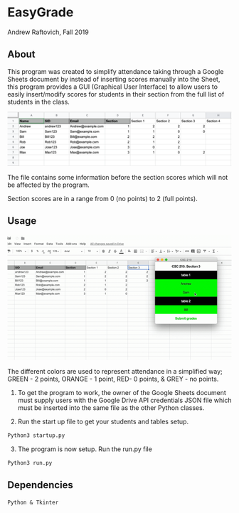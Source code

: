 # EasyGrade

Andrew Raftovich, Fall 2019

## About

This program was created to simplify attendance taking through a Google Sheets document by instead of
inserting scores manually into the Sheet, this program provides a GUI (Graphical User Interface) to 
allow users to easily insert/modify scores for students in their section from the full list of students in the class.

![example of Google Sheets](/example.png)

The file contains some information before the section scores which will not be affected by the program.

Section scores are in a range from 0 (no points) to 2 (full points).

## Usage

![](demo.gif)

The different colors are used to represent attendance in a simplified way; 
GREEN - 2 points, ORANGE - 1 point, RED- 0 points, & GREY - no points.

1. To get the program to work, the owner of the Google Sheets document must supply users with the 
   Google Drive API credentials JSON file which must be inserted into the same file as the other
   Python classes.

2. Run the start up file to get your students and tables setup.
```Python
Python3 startup.py
```

3. The program is now setup.  Run the run.py file
```Python
Python3 run.py
```

## Dependencies

	Python & Tkinter
